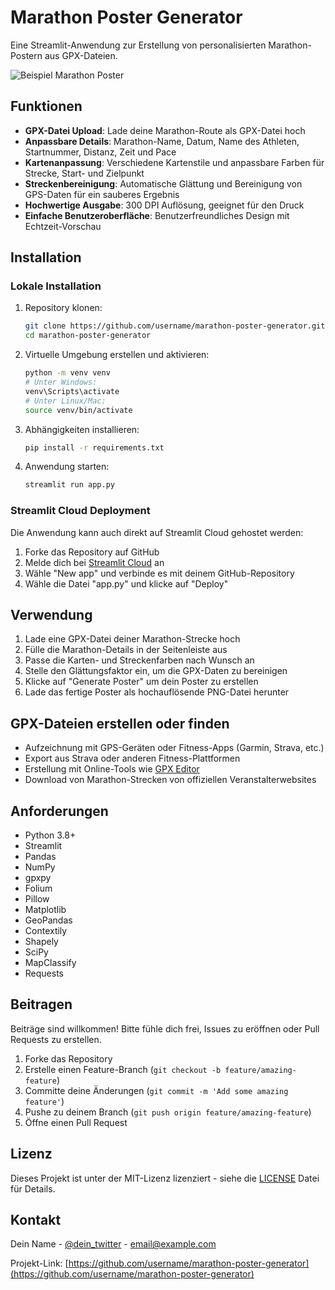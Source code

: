 # Marathon Poster Generator

Eine Streamlit-Anwendung zur Erstellung von personalisierten Marathon-Postern aus GPX-Dateien.

![Beispiel Marathon Poster](https://raw.githubusercontent.com/username/marathon-poster-generator/main/example_poster.png)

## Funktionen

- **GPX-Datei Upload**: Lade deine Marathon-Route als GPX-Datei hoch
- **Anpassbare Details**: Marathon-Name, Datum, Name des Athleten, Startnummer, Distanz, Zeit und Pace
- **Kartenanpassung**: Verschiedene Kartenstile und anpassbare Farben für Strecke, Start- und Zielpunkt
- **Streckenbereinigung**: Automatische Glättung und Bereinigung von GPS-Daten für ein sauberes Ergebnis
- **Hochwertige Ausgabe**: 300 DPI Auflösung, geeignet für den Druck
- **Einfache Benutzeroberfläche**: Benutzerfreundliches Design mit Echtzeit-Vorschau

## Installation

### Lokale Installation

1. Repository klonen:
   ```bash
   git clone https://github.com/username/marathon-poster-generator.git
   cd marathon-poster-generator
   ```

2. Virtuelle Umgebung erstellen und aktivieren:
   ```bash
   python -m venv venv
   # Unter Windows:
   venv\Scripts\activate
   # Unter Linux/Mac:
   source venv/bin/activate
   ```

3. Abhängigkeiten installieren:
   ```bash
   pip install -r requirements.txt
   ```

4. Anwendung starten:
   ```bash
   streamlit run app.py
   ```

### Streamlit Cloud Deployment

Die Anwendung kann auch direkt auf Streamlit Cloud gehostet werden:

1. Forke das Repository auf GitHub
2. Melde dich bei [Streamlit Cloud](https://streamlit.io/cloud) an
3. Wähle "New app" und verbinde es mit deinem GitHub-Repository
4. Wähle die Datei "app.py" und klicke auf "Deploy"

## Verwendung

1. Lade eine GPX-Datei deiner Marathon-Strecke hoch
2. Fülle die Marathon-Details in der Seitenleiste aus
3. Passe die Karten- und Streckenfarben nach Wunsch an
4. Stelle den Glättungsfaktor ein, um die GPX-Daten zu bereinigen
5. Klicke auf "Generate Poster" um dein Poster zu erstellen
6. Lade das fertige Poster als hochauflösende PNG-Datei herunter

## GPX-Dateien erstellen oder finden

- Aufzeichnung mit GPS-Geräten oder Fitness-Apps (Garmin, Strava, etc.)
- Export aus Strava oder anderen Fitness-Plattformen
- Erstellung mit Online-Tools wie [GPX Editor](https://gpx.studio/)
- Download von Marathon-Strecken von offiziellen Veranstalterwebsites

## Anforderungen

- Python 3.8+
- Streamlit
- Pandas
- NumPy
- gpxpy
- Folium
- Pillow
- Matplotlib
- GeoPandas
- Contextily
- Shapely
- SciPy
- MapClassify
- Requests

## Beitragen

Beiträge sind willkommen! Bitte fühle dich frei, Issues zu eröffnen oder Pull Requests zu erstellen.

1. Forke das Repository
2. Erstelle einen Feature-Branch (`git checkout -b feature/amazing-feature`)
3. Committe deine Änderungen (`git commit -m 'Add some amazing feature'`)
4. Pushe zu deinem Branch (`git push origin feature/amazing-feature`)
5. Öffne einen Pull Request

## Lizenz

Dieses Projekt ist unter der MIT-Lizenz lizenziert - siehe die [LICENSE](LICENSE) Datei für Details.

## Kontakt

Dein Name - [@dein_twitter](https://twitter.com/dein_twitter) - email@example.com

Projekt-Link: [https://github.com/username/marathon-poster-generator](https://github.com/username/marathon-poster-generator)
